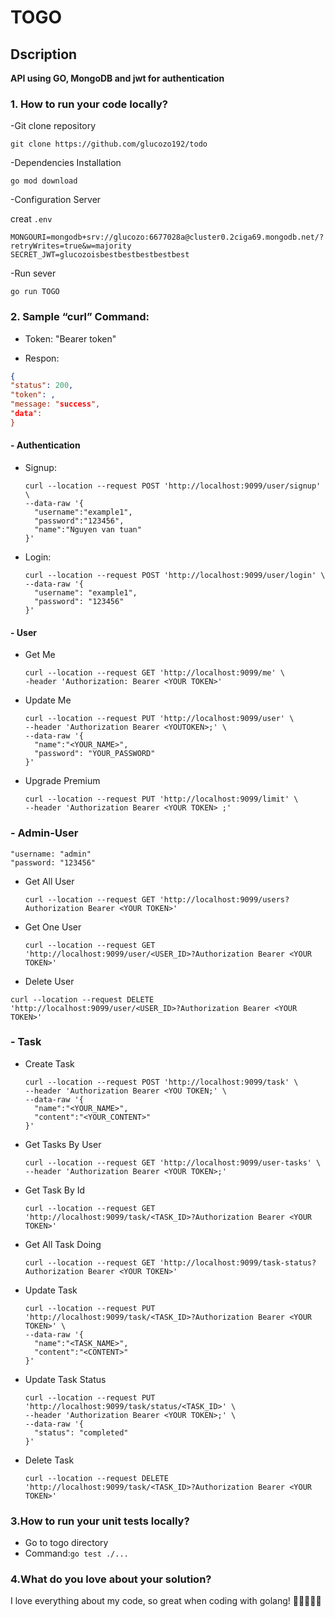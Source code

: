 # **TOGO**

## Dscription
  **API using GO, MongoDB and jwt for authentication**

### **1. How to run your code locally?**
  -Git clone repository
  ```
  git clone https://github.com/glucozo192/todo
  ```
  
  -Dependencies Installation
  ```
  go mod download
  ```
  -Configuration Server
  
  creat ```.env```
  ```
  MONGOURI=mongodb+srv://glucozo:6677028a@cluster0.2ciga69.mongodb.net/?retryWrites=true&w=majority
  SECRET_JWT=glucozoisbestbestbestbestbest
  ```
  
  -Run sever
  ```
  go run TOGO
  ```
### **2. Sample “curl” Command:**

  - Token: "Bearer token"
  
  - Respon:
   ```json
   {
   "status": 200,
   "token": ,
   "message: "success",
   "data":
   }
   ```
#### - Authentication
- Signup:
  ```
  curl --location --request POST 'http://localhost:9099/user/signup' \
  --data-raw '{
    "username":"example1",
    "password":"123456",
    "name":"Nguyen van tuan"
  }'
  ```
    
- Login:
  ```
  curl --location --request POST 'http://localhost:9099/user/login' \
  --data-raw '{
    "username": "example1",
    "password": "123456"
  }'
  ```
#### - User
  
 - Get Me
    ```
    curl --location --request GET 'http://localhost:9099/me' \
    -header 'Authorization: Bearer <YOUR TOKEN>'
    ```
 - Update Me
    ```
    curl --location --request PUT 'http://localhost:9099/user' \
    --header 'Authorization Bearer <YOUTOKEN>;' \
    --data-raw '{
      "name":"<YOUR_NAME>",
      "password": "YOUR_PASSWORD"
    }'
    ```
  - Upgrade Premium
    ```
    curl --location --request PUT 'http://localhost:9099/limit' \
    --header 'Authorization Bearer <YOUR TOKEN> ;'
### - Admin-User
  ```
  "username: "admin"
  "password: "123456"
  ```
- Get All User
  ```
  curl --location --request GET 'http://localhost:9099/users?Authorization Bearer <YOUR TOKEN>'
  ```
- Get One User
  ```
  curl --location --request GET 'http://localhost:9099/user/<USER_ID>?Authorization Bearer <YOUR TOKEN>'
  ```
 - Delete User
  ```
  curl --location --request DELETE 'http://localhost:9099/user/<USER_ID>?Authorization Bearer <YOUR TOKEN>'
  
  ```
  
 ### - Task
- Create Task
    ```
    curl --location --request POST 'http://localhost:9099/task' \
  --header 'Authorization Bearer <YOU TOKEN;' \
  --data-raw '{
      "name":"<YOUR_NAME>",
      "content":"<YOUR_CONTENT>"
   }'
    ```  
- Get Tasks By User
  ```
  curl --location --request GET 'http://localhost:9099/user-tasks' \
  --header 'Authorization Bearer <YOUR TOKEN>;'
  ```
- Get Task By Id
  ```
  curl --location --request GET 'http://localhost:9099/task/<TASK_ID>?Authorization Bearer <YOUR TOKEN>'
  ```
- Get All Task Doing
  ```
  curl --location --request GET 'http://localhost:9099/task-status?Authorization Bearer <YOUR TOKEN>'
  ```
- Update Task
  ```
  curl --location --request PUT 'http://localhost:9099/task/<TASK_ID>?Authorization Bearer <YOUR TOKEN>' \
  --data-raw '{
    "name":"<TASK_NAME>",
    "content":"<CONTENT>"
  }'
  ```
- Update Task Status
  ```
  curl --location --request PUT 'http://localhost:9099/task/status/<TASK_ID>' \
  --header 'Authorization Bearer <YOUR TOKEN>;' \
  --data-raw '{
    "status": "completed"
  }'
- Delete Task
  ```
  curl --location --request DELETE 'http://localhost:9099/task/<TASK_ID>?Authorization Bearer <YOUR TOKEN>'
  ```
### 3.How to run your unit tests locally?
- Go to togo directory
- Command:``` go test ./... ```

### 4.What do you love about your solution?
I love everything about my code, so great when coding with golang! :heartbeat::heartbeat::heartbeat::heartbeat::heartbeat:
